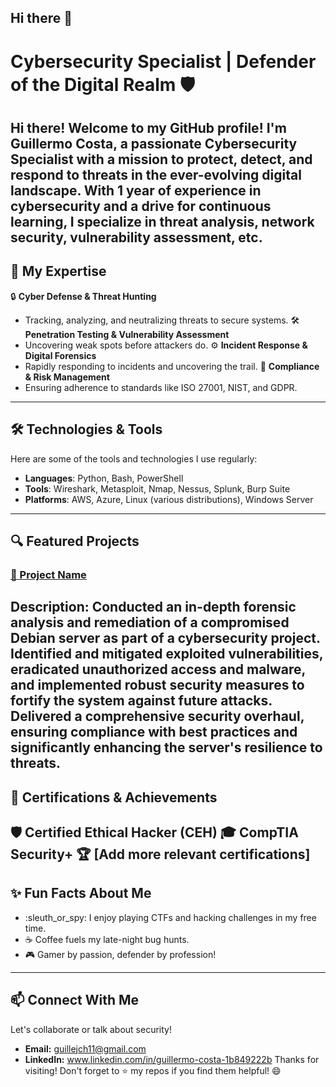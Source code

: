 ## Hi there 👋

#  Cybersecurity Specialist | Defender of the Digital Realm :shield:
Hi there! Welcome to my GitHub profile! I'm Guillermo Costa, a passionate **Cybersecurity Specialist** with a mission to protect, detect, and respond to threats in the ever-evolving digital landscape. With 1 year of experience in cybersecurity and a drive for continuous learning, I specialize in threat analysis, network security, vulnerability assessment, etc.
---
## :star2: My Expertise
:lock: **Cyber Defense & Threat Hunting**
- Tracking, analyzing, and neutralizing threats to secure systems.
:hammer_and_wrench: **Penetration Testing & Vulnerability Assessment**
- Uncovering weak spots before attackers do.
:gear: **Incident Response & Digital Forensics**
- Rapidly responding to incidents and uncovering the trail.
:scroll: **Compliance & Risk Management**
- Ensuring adherence to standards like ISO 27001, NIST, and GDPR.
---
## :hammer_and_wrench: Technologies & Tools
Here are some of the tools and technologies I use regularly:
- **Languages**: Python, Bash, PowerShell
- **Tools**: Wireshark, Metasploit, Nmap, Nessus, Splunk, Burp Suite
- **Platforms**: AWS, Azure, Linux (various distributions), Windows Server
---
## :mag: Featured Projects
### [:file_folder: Project Name](https://github.com/GjcCS/ciberseguridad_4geeks/tree/main/Comprehensive%20Analysis%20and%20Remediation%20of%20a%20Compromised%20Debian%20Server)
**Description:** Conducted an in-depth forensic analysis and remediation of a compromised Debian server as part of a cybersecurity project. Identified and mitigated exploited vulnerabilities, eradicated unauthorized access and malware, and implemented robust security measures to fortify the system against future attacks. Delivered a comprehensive security overhaul, ensuring compliance with best practices and significantly enhancing the server's resilience to threats.
---
## :rocket: Certifications & Achievements
:shield: **Certified Ethical Hacker (CEH)**
:mortar_board: **CompTIA Security+**
:trophy: **[Add more relevant certifications]**
---
## :sparkles: Fun Facts About Me
- :sleuth_or_spy: I enjoy playing CTFs and hacking challenges in my free time.
- :coffee: Coffee fuels my late-night bug hunts.
- :video_game: Gamer by passion, defender by profession!
---
## :mailbox: Connect With Me
Let's collaborate or talk about security!
- **Email:** guillejch11@gmail.com
- **LinkedIn:** www.linkedin.com/in/guillermo-costa-1b849222b
Thanks for visiting! Don't forget to :star: my repos if you find them helpful! :smile:
